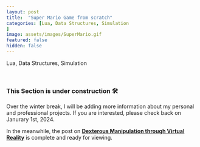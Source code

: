 ```yaml
---
layout: post
title:  "Super Mario Game from scratch"
categories: [Lua, Data Structures, Simulation
]
image: assets/images/SuperMario.gif
featured: false
hidden: false
---
```


Lua, Data Structures, Simulation

<br>

### This Section is under construction 🛠️
Over the winter break, I will be adding more information about my personal and professional projects. 
If you are interested, please check back on Janurary 1st, 2024.

In the meanwhile, the post on [**Dexterous Manipulation through Virtual Reality**](https://adityanairs.website/DexterousManipulationThroughVR/) is complete and ready for viewing.



